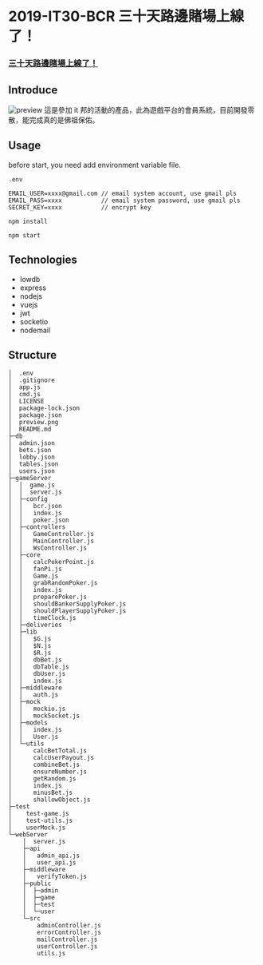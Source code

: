 ﻿# 2019-IT30-BCR 三十天路邊賭場上線了！

### [三十天路邊賭場上線了！](https://ithelp.ithome.com.tw/users/20109783/ironman/2287)

## Introduce

![preview](https://github.com/unnhao/2019-IT30-BCR/blob/master/preview.png)
這是參加 it 邦的活動的產品，此為遊戲平台的會員系統，目前開發零散，能完成真的是佛祖保佑。

## Usage

before start, you need add environment variable file.

```
.env

EMAIL_USER=xxxx@gmail.com // email system account, use gmail pls
EMAIL_PASS=xxxx           // email system password, use gmail pls
SECRET_KEY=xxxx           // encrypt key
```

```
npm install
```

```
npm start
```

## Technologies

- lowdb
- express
- nodejs
- vuejs
- jwt
- socketio
- nodemail

## Structure

```
│  .env
│  .gitignore
│  app.js
│  cmd.js
│  LICENSE
│  package-lock.json
│  package.json
│  preview.png
│  README.md
├─db
│  admin.json
│  bets.json
│  lobby.json
│  tables.json
│  users.json
├─gameServer
│  │  game.js
│  │  server.js
│  ├─config
│  │   bcr.json
│  │   index.js
│  │   poker.json
│  ├─controllers
│  │   GameController.js
│  │   MainController.js
│  │   WsController.js
│  ├─core
│  │   calcPokerPoint.js
│  │   fanPi.js
│  │   Game.js
│  │   grabRandomPoker.js
│  │   index.js
│  │   preparePoker.js
│  │   shouldBankerSupplyPoker.js
│  │   shouldPlayerSupplyPoker.js
│  │   timeClock.js
│  ├─deliveries
│  ├─lib
│  │   $G.js
│  │   $N.js
│  │   $R.js
│  │   dbBet.js
│  │   dbTable.js
│  │   dbUser.js
│  │   index.js
│  ├─middleware
│  │   auth.js
│  ├─mock
│  │   mockio.js
│  │   mockSocket.js
│  ├─models
│  │   index.js
│  │   User.js
│  └─utils
│      calcBetTotal.js
│      calcUserPayout.js
│      combineBet.js
│      ensureNumber.js
│      getRandom.js
│      index.js
│      minusBet.js
│      shallowObject.js
├─test
│    test-game.js
│    test-utils.js
│    userMock.js
└─webServer
    │  server.js
    ├─api
    │   admin_api.js
    │   user_api.js
    ├─middleware
    │   verifyToken.js
    ├─public
    │  ├─admin 
    │  ├─game
    │  ├─test 
    │  └─user
    └─src
        adminController.js
        errorController.js
        mailController.js
        userController.js
        utils.js
```
